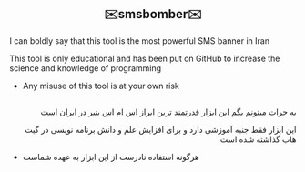 <!DOCTYPE html>
<html>
<body>
<h2 align="center">✉️smsbomber✉️</h2>
<p dir="ltr">I can boldly say that this tool is the most powerful SMS banner in Iran</p>
<p dir="ltr">This tool is only educational and has been put on GitHub to increase the science and knowledge of programming</p>
<ul>
	<li><p dir="ltr">Any misuse of this tool is at your own risk</p></li>
</ul><h2></h2>
<p dir="rtl">به جرات میتونم بگم این ابزار قدرتمند ترین ابراز اس ام اس بنبر در ایران است </p></li>
<p dir="rtl">این ابزار فقط جنبه آموزشی دارد و برای افزایش علم و دانش برنامه نویسی در گیت هاب گذاشته شده است</p>
<ul><li>هرگونه استفاده نادرست از این ابزار به عهده شماست</li></ul>
</body>
</html>

